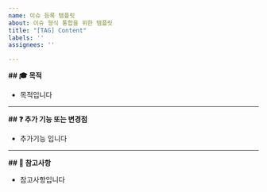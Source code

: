 ```yaml
---
name: 이슈 등록 템플릿
about: 이슈 형식 통합을 위한 템플릿
title: "[TAG] Content"
labels: ''
assignees: ''

---
```


**## 🎓 목적**
- 목적입니다

---

**## ❓ 추가 기능 또는 변경점**
- 추가기능 입니다

---

**## 📢 참고사항**
- 참고사항입니다

